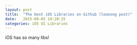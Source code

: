 ```yaml
---
layout: post
title:  "The best iOS Libraries on Github (loooong post)"
date:   2015-09-05 19:20:15
categories: iOS UI Libraries
---
```


iOS has so many libs!